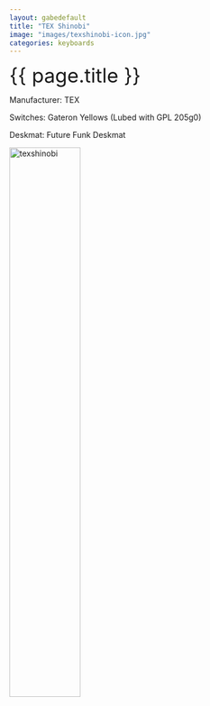 ```yaml
---
layout: gabedefault
title: "TEX Shinobi"
image: "images/texshinobi-icon.jpg"
categories: keyboards
---
```

<span style="font-size:35px">{{ page.title }}</span>

Manufacturer: TEX

Switches: Gateron Yellows (Lubed with GPL 205g0)

Deskmat: Future Funk Deskmat

<img src="{{ site.baseurl }}images/texshinobi.jpg" alt="texshinobi" width="50%"/>

